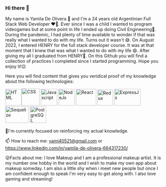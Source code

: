 ### Hi there 👋

My name is Yamila De Olivera 👋 and I'm a 24 years old Argentinian Full Stack Web Developer ❤️‍🔥.
Ever since I was a child I wanted to program videogames but at some point in life I ended up doing Civil Engineering🤔. During the pandemic, I had plenty of time available to wonder if that was really what I wanted to do with my life. Turns out it wasn't 😅. On August 2022, I entered HENRY for the full stack developer course. It was at that moment that I knew that was what I wanted to do with my life 😄. After giving my all I graduated from HENRY🤯.
On this Github you will find a collection of practices I completed since I started programming. Hope you enjoy it!😉
 
Here you will find content that gives you veridical proof of my knowledge about the following technologies:
<div align-content="center" align-self="center">
	<img src="https://www.w3.org/html/logo/img/mark-only-icon.png" alt="HTML" width= "52px" height="53px"><img src="https://1000marcas.net/wp-content/uploads/2021/02/CSS-Logo-500x283.png" alt="CSS" width="58px" height="55px">
	<img src="https://www.freepnglogos.com/uploads/javascript-png/png-javascript-badge-picture-8.png" alt="Javascript" width="52px" height="53px">
	<img src="https://cdn-icons-png.flaticon.com/512/919/919825.png" alt="NodeJs" width="52px" height="53px">
	<img src="https://upload.wikimedia.org/wikipedia/commons/thumb/a/a7/React-icon.svg/512px-React-icon.svg.png?20220125121207" alt="React" width="65px" height="53px">
	<img src="https://raw.githubusercontent.com/reduxjs/redux/master/logo/logo.png" alt="Redux" width="50px" height="51px">
	<img src="https://blobscdn.gitbook.com/v0/b/gitbook-28427.appspot.com/o/assets%2F-Lgyno4NC7rhy49BAEjN%2F-Lh14lb3LH4C886qWxYA%2F-Lh1DZeIUQennGd9RiHe%2FScreen%20Shot%202019-06-10%20at%2011.30.20%20AM.png?alt=media&token=784b79f6-81b5-4308-97a2-155afb9d496f" alt="ExpressJs" width="84px" height="53px">
	<img src="https://www.vectorlogo.zone/logos/sequelizejs/sequelizejs-ar21.svg" alt="Sequelize" width="75px" height="53px">
	<img src="https://cdn.iconscout.com/icon/free/png-64/postgresql-11-1175122.png" alt="PostgreSQL" width="52px" height="53px">
</div>

🌱I'm currently focused on reinforcing my actual knowledge.

📫 How to reach me: yami40521@gmail.com or https://www.linkedin.com/in/yamila-de-olivera-664317230/

😜Facts about me: I love Makeup and I am a professional makeup artist. It is my number one hobby in the world and I wish to make my own app about makeup someday. I am also a little shy when i meet new people but once I am confident enough to speak I'm very easy to get along with. I also love gaming and streaming!
